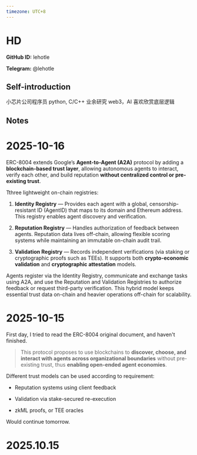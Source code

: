 ```yaml
---
timezone: UTC+8
---
```


# HD

**GitHub ID:** lehotle

**Telegram:** @lehotle

## Self-introduction

小芯片公司程序员
python, C/C++
业余研究 web3，AI
喜欢欣赏底层逻辑

## Notes
<!-- Content_START -->
# 2025-10-16
<!-- DAILY_CHECKIN_2025-10-16_START -->
ERC-8004 extends Google’s **Agent-to-Agent (A2A)** protocol by adding a **blockchain-based trust layer**, allowing autonomous agents to interact, verify each other, and build reputation **without centralized control or pre-existing trust**.

Tthree lightweight on-chain registries:

1.  **Identity Registry** — Provides each agent with a global, censorship-resistant ID (AgentID) that maps to its domain and Ethereum address. This registry enables agent discovery and verification.
    
2.  **Reputation Registry** — Handles authorization of feedback between agents. Reputation data lives off-chain, allowing flexible scoring systems while maintaining an immutable on-chain audit trail.
    
3.  **Validation Registry** — Records independent verifications (via staking or cryptographic proofs such as TEEs). It supports both **crypto-economic validation** and **cryptographic attestation** models.
    

Agents register via the Identity Registry, communicate and exchange tasks using A2A, and use the Reputation and Validation Registries to authorize feedback or request third-party verification. This hybrid model keeps essential trust data on-chain and heavier operations off-chain for scalability.
<!-- DAILY_CHECKIN_2025-10-16_END -->

# 2025-10-15
<!-- DAILY_CHECKIN_2025-10-15_START -->

First day, I tried to read the ERC-8004 original document, and haven't finished.

> This protocol proposes to use blockchains to **discover, choose, and interact with agents across organizational boundaries** without pre-existing trust, thus **enabling open-ended agent economies**.

Different trust models can be used according to requirement:

-   Reputation systems using client feedback
    
-   Validation via stake-secured re-execution
    
-   zkML proofs, or TEE oracles
    

Would continue tomorrow.
<!-- DAILY_CHECKIN_2025-10-15_END -->

# 2025.10.15
<!-- Content_END -->
